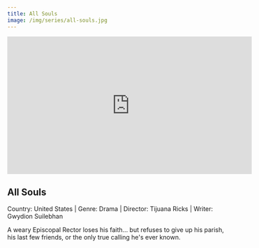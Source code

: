 ```yaml
---
title: All Souls
image: /img/series/all-souls.jpg
---
```

<iframe width="560" height="315" src="https://vimeo.com/338892039" frameborder="0" allow="accelerometer; autoplay; encrypted-media; gyroscope; picture-in-picture" allowfullscreen></iframe>

## All Souls
Country: United States | Genre: Drama | Director: Tijuana Ricks | Writer: Gwydion Suilebhan

A weary Episcopal Rector loses his faith... but refuses to give up his parish, his last few friends, or the only true calling he's ever known.